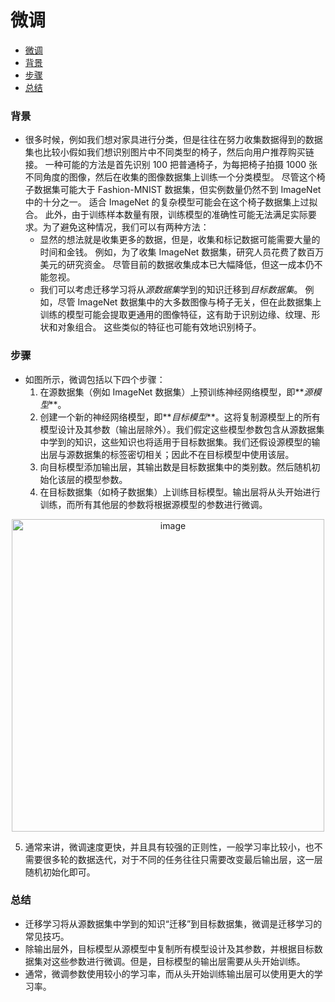 # 微调

- [微调](#微调)
- [背景](#背景)
- [步骤](#步骤)
- [总结](#总结)

### 背景

- 很多时候，例如我们想对家具进行分类，但是往往在努力收集数据得到的数据集也比较小假如我们想识别图片中不同类型的椅子，然后向用户推荐购买链接。 一种可能的方法是首先识别 100 把普通椅子，为每把椅子拍摄 1000 张不同角度的图像，然后在收集的图像数据集上训练一个分类模型。 尽管这个椅子数据集可能大于 Fashion-MNIST 数据集，但实例数量仍然不到 ImageNet 中的十分之一。 适合 ImageNet 的复杂模型可能会在这个椅子数据集上过拟合。 此外，由于训练样本数量有限，训练模型的准确性可能无法满足实际要求。为了避免这种情况，我们可以有两种方法：
  - 显然的想法就是收集更多的数据，但是，收集和标记数据可能需要大量的时间和金钱。 例如，为了收集 ImageNet 数据集，研究人员花费了数百万美元的研究资金。 尽管目前的数据收集成本已大幅降低，但这一成本仍不能忽视。
  - 我们可以考虑迁移学习将从*源数据集*学到的知识迁移到*目标数据集*。 例如，尽管 ImageNet 数据集中的大多数图像与椅子无关，但在此数据集上训练的模型可能会提取更通用的图像特征，这有助于识别边缘、纹理、形状和对象组合。 这些类似的特征也可能有效地识别椅子。

### 步骤

- 如图所示，微调包括以下四个步骤：
  1. 在源数据集（例如 ImageNet 数据集）上预训练神经网络模型，即**_源模型_**。
  2. 创建一个新的神经网络模型，即**_目标模型_**。这将复制源模型上的所有模型设计及其参数（输出层除外）。我们假定这些模型参数包含从源数据集中学到的知识，这些知识也将适用于目标数据集。我们还假设源模型的输出层与源数据集的标签密切相关；因此不在目标模型中使用该层。
  3. 向目标模型添加输出层，其输出数是目标数据集中的类别数。然后随机初始化该层的模型参数。
  4. 在目标数据集（如椅子数据集）上训练目标模型。输出层将从头开始进行训练，而所有其他层的参数将根据源模型的参数进行微调。

<div align="center">
    <img src="https://assets.ng-tech.icu/book/DeepLearning-MuLi-Notes/imgs/37/37-01.png" alt="image" align="center" width="500" />
</div>

5. 通常来讲，微调速度更快，并且具有较强的正则性，一般学习率比较小，也不需要很多轮的数据迭代，对于不同的任务往往只需要改变最后输出层，这一层随机初始化即可。

### 总结

- 迁移学习将从源数据集中学到的知识“迁移”到目标数据集，微调是迁移学习的常见技巧。
- 除输出层外，目标模型从源模型中复制所有模型设计及其参数，并根据目标数据集对这些参数进行微调。但是，目标模型的输出层需要从头开始训练。
- 通常，微调参数使用较小的学习率，而从头开始训练输出层可以使用更大的学习率。
